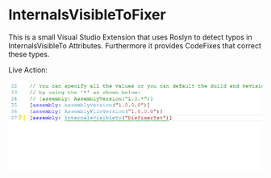 # InternalsVisibleToFixer

This is a small Visual Studio Extension that uses Roslyn to detect typos in InternalsVisibleTo Attributes. Furthermore it provides CodeFixes that correct these types.

Live Action:

![Preview](https://github.com/BADF00D/InternalsVisibleToFixer/blob/master/docu/img/preview.gif "Preview of the CodeFix")
